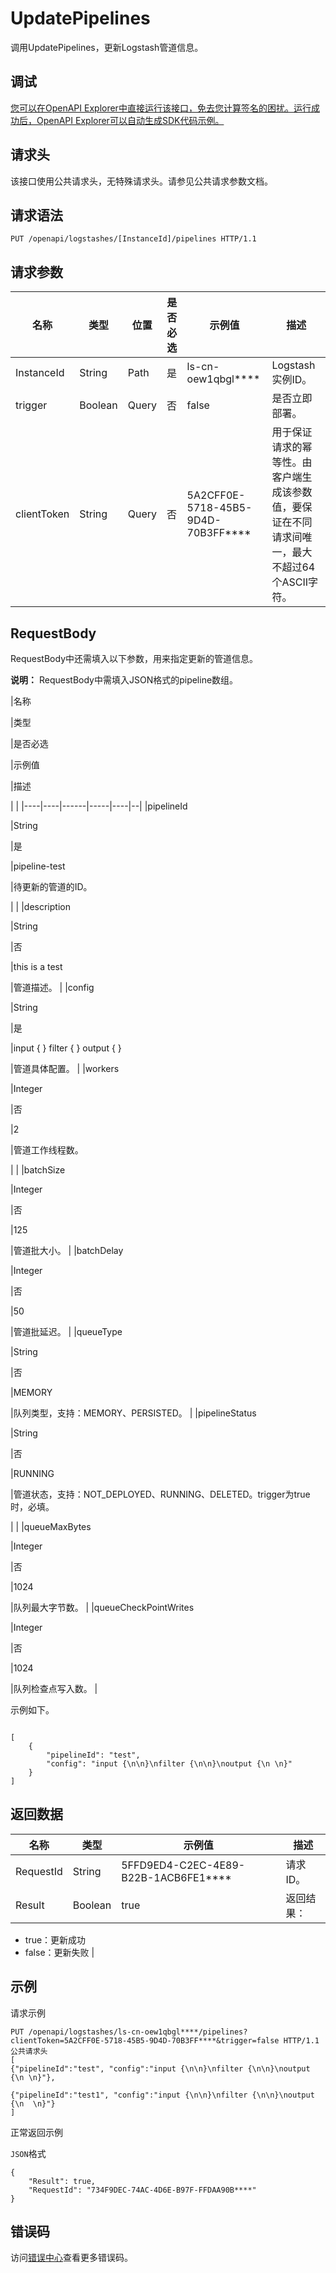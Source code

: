 # UpdatePipelines

调用UpdatePipelines，更新Logstash管道信息。

## 调试

[您可以在OpenAPI Explorer中直接运行该接口，免去您计算签名的困扰。运行成功后，OpenAPI Explorer可以自动生成SDK代码示例。](https://api.aliyun.com/#product=elasticsearch&api=UpdatePipelines&type=ROA&version=2017-06-13)

## 请求头

该接口使用公共请求头，无特殊请求头。请参见公共请求参数文档。

## 请求语法

```
PUT /openapi/logstashes/[InstanceId]/pipelines HTTP/1.1
```

## 请求参数

|名称|类型|位置|是否必选|示例值|描述|
|--|--|--|----|---|--|
|InstanceId|String|Path|是|ls-cn-oew1qbgl\*\*\*\*|Logstash实例ID。 |
|trigger|Boolean|Query|否|false|是否立即部署。 |
|clientToken|String|Query|否|5A2CFF0E-5718-45B5-9D4D-70B3FF\*\*\*\*|用于保证请求的幂等性。由客户端生成该参数值，要保证在不同请求间唯一，最大不超过64个ASCII字符。 |

## RequestBody

RequestBody中还需填入以下参数，用来指定更新的管道信息。

**说明：** RequestBody中需填入JSON格式的pipeline数组。

|名称

|类型

|是否必选

|示例值

|描述

| |
|----|----|------|-----|----|--|
|pipelineId

|String

|是

|pipeline-test

|待更新的管道的ID。

| |
|description

|String

|否

|this is a test

|管道描述。 |
|config

|String

|是

|input \{ \} filter \{ \} output \{ \}

|管道具体配置。 |
|workers

|Integer

|否

|2

|管道工作线程数。

| |
|batchSize

|Integer

|否

|125

|管道批大小。 |
|batchDelay

|Integer

|否

|50

|管道批延迟。 |
|queueType

|String

|否

|MEMORY

|队列类型，支持：MEMORY、PERSISTED。 |
|pipelineStatus

|String

|否

|RUNNING

|管道状态，支持：NOT\_DEPLOYED、RUNNING、DELETED。trigger为true时，必填。

| |
|queueMaxBytes

|Integer

|否

|1024

|队列最大字节数。 |
|queueCheckPointWrites

|Integer

|否

|1024

|队列检查点写入数。 |

示例如下。

```

[
    {
        "pipelineId": "test",
        "config": "input {\n\n}\nfilter {\n\n}\noutput {\n \n}"
    }
]

```

## 返回数据

|名称|类型|示例值|描述|
|--|--|---|--|
|RequestId|String|5FFD9ED4-C2EC-4E89-B22B-1ACB6FE1\*\*\*\*|请求ID。 |
|Result|Boolean|true|返回结果：

 -   true：更新成功
-   false：更新失败 |

## 示例

请求示例

```
PUT /openapi/logstashes/ls-cn-oew1qbgl****/pipelines?clientToken=5A2CFF0E-5718-45B5-9D4D-70B3FF****&trigger=false HTTP/1.1
公共请求头
[
{"pipelineId":"test", "config":"input {\n\n}\nfilter {\n\n}\noutput {\n \n}"},

{"pipelineId":"test1", "config":"input {\n\n}\nfilter {\n\n}\noutput {\n  \n}"}
]
```

正常返回示例

`JSON`格式

```
{
	"Result": true,
	"RequestId": "734F9DEC-74AC-4D6E-B97F-FFDAA90B****"
}
```

## 错误码

访问[错误中心](https://error-center.alibabacloud.com/status/product/elasticsearch)查看更多错误码。


